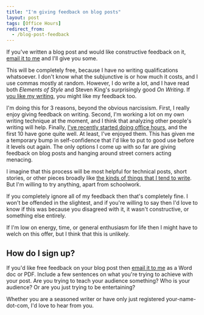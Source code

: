 ```yaml
---
title: "I'm giving feedback on blog posts"
layout: post
tags: [Office Hours]
redirect_from:
  - /blog-post-feedback
---
```

If you've written a blog post and would like constructive feedback on it, [email it to me](robqheaton@gmail.com) and I'll give you some.

This will be completely free, because I have no writing qualifications whatsoever. I don't know what the subjunctive is or how much it costs, and I use commas mostly at random. However, I do write a lot, and I have read both *Elements of Style* and Steven King's surprisingly good *On Writing*. If [you like my writing](/best-of), you might like my feedback too.

I'm doing this for 3 reasons, beyond the obvious narcissism. First, I really enjoy giving feedback on writing. Second, I'm working a lot on my own writing technique at the moment, and I think that analyzing other people's writing will help. Finally, [I've recently started doing office hours](/office-hours), and the first 10 have gone quite well. At least, I've enjoyed them. This has given me a temporary bump in self-confidence that I'd like to put to good use before it levels out again. The only options I come up with so far are giving feedback on blog posts and hanging around street corners acting menacing.

I imagine that this process will be most helpful for technical posts, short stories, or other pieces broadly like [the kinds of things that I tend to write](/best-of). But I'm willing to try anything, apart from schoolwork.

If you completely ignore all of my feedback then that's completely fine. I won't be offended in the slightest, and if you're willing to say then I'd love to know if this was because you disagreed with it, it wasn't constructive, or something else entirely.

If I'm low on energy, time, or general enthusiasm for life then I might have to welch on this offer, but I think that this is unlikely.

## How do I sign up?

If you'd like free feedback on your blog post then [email it to me](mailto:robqheaton@gmail.com) as a Word doc or PDF. Include a few sentences on what you're trying to achieve with your post. Are you trying to teach your audience something? Who is your audience? Or are you just trying to be entertaining?

Whether you are a seasoned writer or have only just registered your-name-dot-com, I'd love to hear from you.
